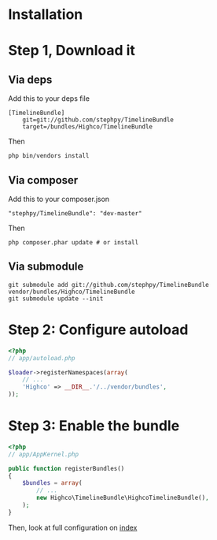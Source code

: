 # Installation

# Step 1, Download it

## Via deps

Add this to your deps file

```
[TimelineBundle]
    git=git://github.com/stephpy/TimelineBundle
    target=/bundles/Highco/TimelineBundle
```

Then

```
php bin/vendors install
```

## Via composer

Add this to your composer.json

```
"stephpy/TimelineBundle": "dev-master"
```

Then

```
php composer.phar update # or install
```

## Via submodule

```
git submodule add git://github.com/stephpy/TimelineBundle vendor/bundles/Highco/TimelineBundle
git submodule update --init
```


# Step 2: Configure autoload

```php
<?php
// app/autoload.php

$loader->registerNamespaces(array(
    // ...
    'Highco' => __DIR__.'/../vendor/bundles',
));
```

# Step 3: Enable the bundle

```php
<?php
// app/AppKernel.php

public function registerBundles()
{
    $bundles = array(
        // ...
        new Highco\TimelineBundle\HighcoTimelineBundle(),
    );
}
```

Then, look at full configuration on [index](https://github.com/stephpy/TimelineBundle/blob/master/Resources/doc/index.markdown)

